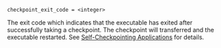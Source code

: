     checkpoint_exit_code = <integer>

The exit code which indicates that the executable has exited after
successfully taking a checkpoint. The checkpoint will transferred and
the executable restarted. See [Self-Checkpointing
Applications](https://htcondor.readthedocs.io/en/latest/users-manual/self-checkpointing-applications.html#self-checkpointing-applications)
for details.
